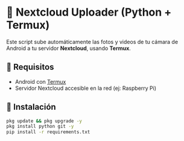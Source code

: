 # 📸 Nextcloud Uploader (Python + Termux)

Este script sube automáticamente las fotos y videos de tu cámara de Android a tu servidor **Nextcloud**, usando **Termux**.

## 🚀 Requisitos
- Android con [Termux](https://f-droid.org/packages/com.termux/)
- Servidor Nextcloud accesible en la red (ej: Raspberry Pi)

## 🔧 Instalación
```bash
pkg update && pkg upgrade -y
pkg install python git -y
pip install -r requirements.txt
